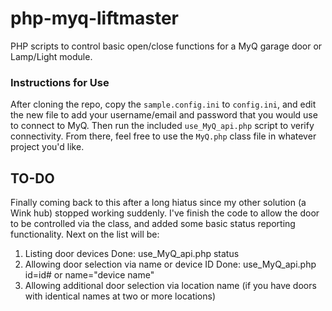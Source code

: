 # php-myq-liftmaster
PHP scripts to control basic open/close functions for a MyQ garage door or Lamp/Light module.

### Instructions for Use
After cloning the repo, copy the `sample.config.ini` to `config.ini`, and edit the new file to add your username/email and password that you would use to connect to MyQ. Then run the included `use_MyQ_api.php` script to verify connectivity. From there, feel free to use the `MyQ.php` class file in whatever project you'd like.

## TO-DO
Finally coming back to this after a long hiatus since my other solution (a Wink hub) stopped working suddenly. I've finish the code to allow the door to be controlled via the class, and added some basic status reporting functionality. Next on the list will be:
1. Listing door devices
	Done: use_MyQ_api.php status
2. Allowing door selection via name or device ID
	Done: use_MyQ_api.php id=id# or name="device name"
3. Allowing additional door selection via location name (if you have doors with identical names at two or more locations)
